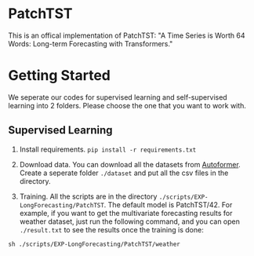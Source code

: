 # PatchTST

This is an offical implementation of PatchTST: "A Time Series is Worth 64 Words: Long-term Forecasting with Transformers."

# Getting Started

We seperate our codes for supervised learning and self-supervised learning into 2 folders. Please choose the one that you want to work with.

## Supervised Learning

1. Install requirements. ```pip install -r requirements.txt```

2. Download data. You can download all the datasets from [Autoformer](https://drive.google.com/drive/folders/1ZOYpTUa82_jCcxIdTmyr0LXQfvaM9vIy). Create a seperate folder ```./dataset``` and put all the csv files in the directory.

3. Training. All the scripts are in the directory ```./scripts/EXP-LongForecasting/PatchTST```. The default model is PatchTST/42. For example, if you want to get the multivariate forecasting results for weather dataset, just run the following command, and you can open ```./result.txt``` to see the results once the training is done:
```
sh ./scripts/EXP-LongForecasting/PatchTST/weather
```
